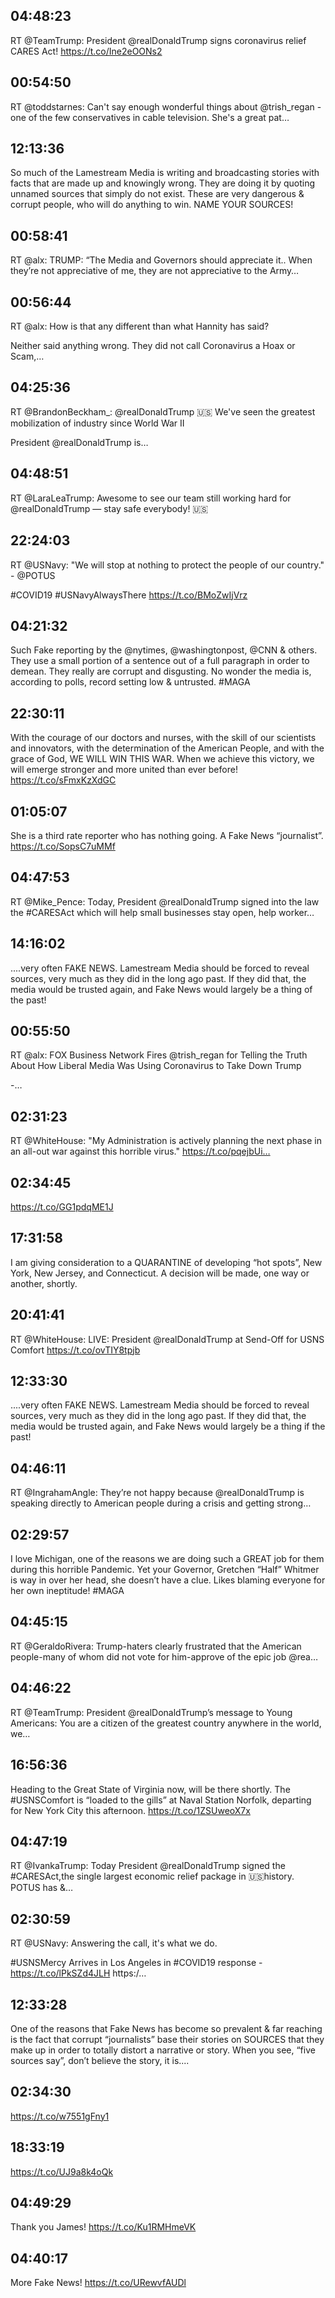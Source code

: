 ## 04:48:23
RT @TeamTrump: President @realDonaldTrump signs coronavirus relief CARES Act!
 https://t.co/Ine2eOONs2
## 00:54:50
RT @toddstarnes: Can't say enough wonderful things about @trish_regan - one of the few conservatives in cable television. She's a great pat…
## 12:13:36
So much of the Lamestream Media is writing and broadcasting stories with facts that are made up and knowingly wrong. They are doing it by quoting unnamed sources that simply do not exist. These are very dangerous &amp; corrupt people, who will do anything to win. NAME YOUR SOURCES!
## 00:58:41
RT @alx: TRUMP: “The Media and Governors should appreciate it.. When they’re not appreciative of me, they are not appreciative to the Army…
## 00:56:44
RT @alx: How is that any different than what Hannity has said?

Neither said anything wrong. They did not call Coronavirus a Hoax or Scam,…
## 04:25:36
RT @BrandonBeckham_: @realDonaldTrump 🇺🇸 We've seen the greatest mobilization of industry since World War II

President @realDonaldTrump is…
## 04:48:51
RT @LaraLeaTrump: Awesome to see our team still working hard for @realDonaldTrump  — stay safe everybody! 🇺🇸
## 22:24:03
RT @USNavy: "We will stop at nothing to protect the people of our country." - @POTUS 

#COVID19 #USNavyAlwaysThere https://t.co/BMoZwIjVrz
## 04:21:32
Such Fake reporting by the @nytimes, @washingtonpost, @CNN &amp; others. They use a small portion of a sentence out of a full paragraph in order to demean. They really are corrupt and disgusting. No wonder the media is, according to polls, record setting low &amp; untrusted.  #MAGA
## 22:30:11
With the courage of our doctors and nurses, with the skill of our scientists and innovators, with the determination of the American People, and with the grace of God, WE WILL WIN THIS WAR. When we achieve this victory, we will emerge stronger and more united than ever before! https://t.co/sFmxKzXdGC
## 01:05:07
She is a third rate reporter who has nothing going. A Fake News “journalist”. https://t.co/SopsC7uMMf
## 04:47:53
RT @Mike_Pence: Today, President @realDonaldTrump signed into the law the #CARESAct which will help small businesses stay open, help worker…
## 14:16:02
....very often FAKE NEWS. Lamestream Media should be forced to reveal sources, very much as they did in the long ago past. If they did that, the media would be trusted again, and Fake News would largely be a thing of the past!
## 00:55:50
RT @alx: FOX Business Network Fires @trish_regan for Telling the Truth About How Liberal Media Was Using Coronavirus to Take Down Trump 

-…
## 02:31:23
RT @WhiteHouse: "My Administration is actively planning the next phase in an all-out war against this horrible virus." https://t.co/pqejbUi…
## 02:34:45
https://t.co/GG1pdqME1J
## 17:31:58
I am giving consideration to a QUARANTINE of developing “hot spots”, New York, New Jersey, and Connecticut. A decision will be made, one way or another, shortly.
## 20:41:41
RT @WhiteHouse: LIVE: President @realDonaldTrump at Send-Off for USNS Comfort https://t.co/ovTIY8tpjb
## 12:33:30
....very often FAKE NEWS. Lamestream Media should be forced to reveal sources, very much as they did in the long ago past. If they did that, the media would be trusted again, and Fake News would largely be a thing if the past!
## 04:46:11
RT @IngrahamAngle: They’re not happy because ⁦@realDonaldTrump⁩ is speaking directly to American people during a crisis and getting strong…
## 02:29:57
I love Michigan, one of the reasons we are doing such a GREAT job for them during this horrible Pandemic. Yet your Governor, Gretchen “Half” Whitmer is way in over her head, she doesn’t have a clue. Likes blaming everyone for her own ineptitude! #MAGA
## 04:45:15
RT @GeraldoRivera: Trump-haters clearly  frustrated that the American people-many of whom did not vote for him-approve of the epic job @rea…
## 04:46:22
RT @TeamTrump: President @realDonaldTrump’s message to Young Americans: You are a citizen of the greatest country anywhere in the world, we…
## 16:56:36
Heading to the Great State of Virginia now, will be there shortly. The #USNSComfort is “loaded to the gills” at Naval Station Norfolk, departing for New York City this afternoon. https://t.co/1ZSUweoX7x
## 04:47:19
RT @IvankaTrump: Today President @realDonaldTrump signed the #CARESAct,the single largest economic relief package in 🇺🇸history. POTUS has &amp;…
## 02:30:59
RT @USNavy: Answering the call, it's what we do. 

#USNSMercy Arrives in Los Angeles in #COVID19 response - https://t.co/lPkSZd4JLH https:/…
## 12:33:28
One of the reasons that Fake News has become so prevalent &amp; far reaching is the fact that corrupt “journalists” base their stories on SOURCES that they make up in order to totally distort a narrative or story. When you see, “five sources say”, don’t believe the story, it is....
## 02:34:30
https://t.co/w7551gFny1
## 18:33:19
https://t.co/UJ9a8k4oQk
## 04:49:29
Thank you James! https://t.co/Ku1RMHmeVK
## 04:40:17
More Fake News! https://t.co/URewvfAUDl
